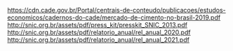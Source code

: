 https://cdn.cade.gov.br/Portal/centrais-de-conteudo/publicacoes/estudos-economicos/cadernos-do-cade/mercado-de-cimento-no-brasil-2019.pdf
http://snic.org.br/assets/pdf/press_kit/presskit_SNIC_2013.pdf
http://snic.org.br/assets/pdf/relatorio_anual/rel_anual_2020.pdf
http://snic.org.br/assets/pdf/relatorio_anual/rel_anual_2021.pdf